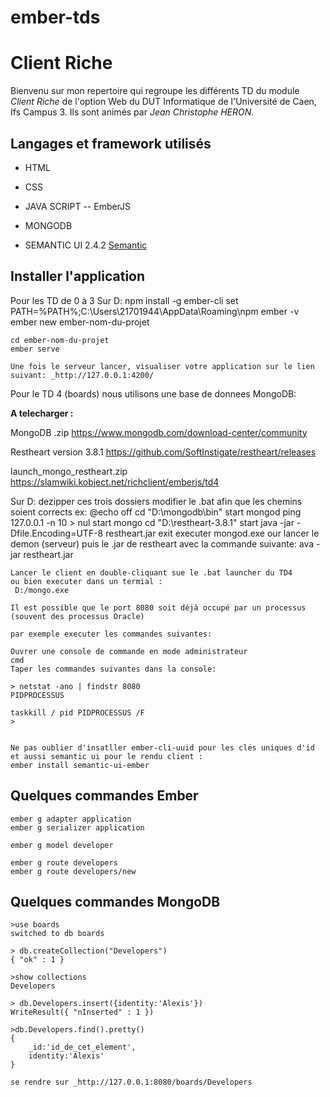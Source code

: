 # ember-tds

Client Riche
============

Bienvenu sur mon repertoire qui regroupe les différents TD du module *Client Riche*
de l'option Web du DUT Informatique de l'Université de Caen, Ifs Campus 3.
Ils sont animés par *Jean Christophe HERON*.


Langages et framework utilisés
------------------------------
* HTML
* CSS
* JAVA SCRIPT -- EmberJS
* MONGODB

* SEMANTIC UI 2.4.2 
[Semantic](https://semantic-ui.com/)

Installer l'application
-----------------------

Pour les TD de 0 à 3
 Sur D:
	npm install -g ember-cli
	set PATH=%PATH%;C:\Users\21701944\AppData\Roaming\npm
	ember -v
	ember new ember-nom-du-projet

	cd ember-nom-du-projet
	ember serve
	
	Une fois le serveur lancer, visualiser votre application sur le lien suivant: _http://127.0.0.1:4200/
	

	
Pour le TD 4 (boards) nous utilisons une base de donnees MongoDB:

**A telecharger :**

MongoDB  .zip
https://www.mongodb.com/download-center/community 

Restheart version 3.8.1
https://github.com/SoftInstigate/restheart/releases

launch_mongo_restheart.zip
https://slamwiki.kobject.net/richclient/emberjs/td4

Sur D:
	dezipper ces trois dossiers
	modifier le .bat afin que les chemins soient corrects
	ex:
		@echo off
		cd "D:\mongodb\bin"
		start mongod
		ping 127.0.0.1 -n 10 > nul
		start mongo
		cd "D:\restheart-3.8.1"
		start java -jar -Dfile.Encoding=UTF-8 restheart.jar
		exit
	executer mongod.exe our lancer le demon (serveur)
	puis le .jar de restheart avec la commande suivante:
		ava -jar restheart.jar
		
	Lancer le client en double-cliquant sue le .bat launcher du TD4
	ou bien executer dans un termial :
	 D:/mongo.exe

	Il est possible que le port 8080 soit déjà occupé par un processus (souvent des processus Oracle)

	par exemple executer les commandes suivantes:
	
	Ouvrer une console de commande en mode administrateur
	cmd
	Taper les commandes suivantes dans la console:
	
	> netstat -ano | findstr 8080
	PIDPROCESSUS
	
	taskkill / pid PIDPROCESSUS /F
	> 
	 
	 
	Ne pas oublier d'insatller ember-cli-uuid pour les clés uniques d'id
	et aussi semantic ui pour le rendu client :
	ember install semantic-ui-ember
	
Quelques commandes Ember
------------------------

	ember g adapter application
	ember g serializer application
	
	ember g model developer
	
	ember g route developers
	ember g route developers/new

Quelques commandes MongoDB
--------------------------

	>use boards
	switched to db boards

	> db.createCollection("Developers")
	{ "ok" : 1 }
	
	>show collections
	Developers

	> db.Developers.insert({identity:'Alexis'})
	WriteResult({ "nInserted" : 1 })
	
	>db.Developers.find().pretty()
	{
		_id:'id_de_cet_element',
		identity:'Alexis'
	}

	se rendre sur _http://127.0.0.1:8080/boards/Developers








